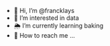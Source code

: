 - 👋 Hi, I’m @francklays
- 👀 I’m interested in data
- 🌦 I’m currently learning baking
- 💬 How to reach me ...

<!---
francklays/francklays is a ✨ special ✨ repository because its `README.md` (this file) appears on your GitHub profile.
You can click the Preview link to take a look at your changes.
--->
